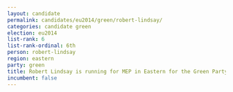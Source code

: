 ```yaml
---
layout: candidate
permalink: candidates/eu2014/green/robert-lindsay/
categories: candidate green
election: eu2014
list-rank: 6
list-rank-ordinal: 6th
person: robert-lindsay
region: eastern
party: green
title: Robert Lindsay is running for MEP in Eastern for the Green Party
incumbent: false
---
```

